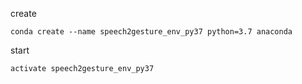 create
```
conda create --name speech2gesture_env_py37 python=3.7 anaconda
```


start
```
activate speech2gesture_env_py37
```
